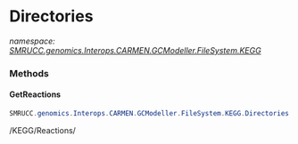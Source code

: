 ﻿# Directories
_namespace: [SMRUCC.genomics.Interops.CARMEN.GCModeller.FileSystem.KEGG](./index.md)_





### Methods

#### GetReactions
```csharp
SMRUCC.genomics.Interops.CARMEN.GCModeller.FileSystem.KEGG.Directories.GetReactions
```
/KEGG/Reactions/


